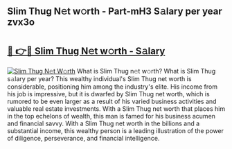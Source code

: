 ## Slim Thug N𝚎t w𝚘rth - Part-mH3 S𝚊lary per year zvx3o

# <h2><a href="http://gc2g0f.nevu.top/?p=Slim+Thug">🔗 👉🔴 Slim Thug N𝚎t w𝚘rth - S𝚊lary</a></h2>

[![Slim Thug N𝚎t W𝚘rth](https://i.imgur.com/Oavwk0R.jpeg)](http://gc2g0f.nevu.top/?p=Slim+Thug)
What is Slim Thug n𝚎t w𝚘rth? What is Slim Thug s𝚊lary per year?
This wealthy individual's Slim Thug net worth is considerable, positioning him among the industry's elite. His income from his job is impressive, but it is dwarfed by Slim Thug net worth, which is rumored to be even larger as a result of his varied business activities and valuable real estate investments. With a Slim Thug net worth that places him in the top echelons of wealth, this man is famed for his business acumen and financial savvy. With a Slim Thug net worth in the billions and a substantial income, this wealthy person is a leading illustration of the power of diligence, perseverance, and financial intelligence.

